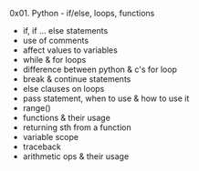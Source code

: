 0x01. Python - if/else, loops, functions

- if, if ... else statements
- use of comments
- affect values to variables
- while & for loops
- difference between python & c's for loop
- break & continue statements
- else clauses on loops
- pass statement, when to use & how to use it
- range()
- functions & their usage
- returning sth from a function
- variable scope
- traceback
- arithmetic ops & their usage

